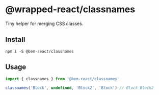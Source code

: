 # @wrapped-react/classnames 

Tiny helper for merging CSS classes.

## Install

```
npm i -S @bem-react/classnames
```

## Usage

```ts
import { classnames } from '@bem-react/classnames'

classnames('Block', undefined, 'Block2', 'Block') // Block Block2
```